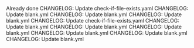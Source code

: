 Already done
CHANGELOG: Update check-if-file-exists.yaml
CHANGELOG: Update blank.yml
CHANGELOG: Update blank.yml
CHANGELOG: Update blank.yml
CHANGELOG: Update check-if-file-exists.yaml
CHANGELOG: Update blank.yml
CHANGELOG: Update blank.yml
CHANGELOG: Update blank.yml
CHANGELOG: Update blank.yml
CHANGELOG: Update blank.yml
CHANGELOG: Update blank.yml
